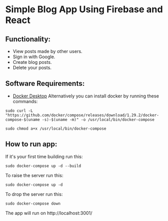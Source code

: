# Simple Blog App Using Firebase and React
## Functionality:
* View posts made by other users.
* Sign in with Google.
* Create blog posts.
* Delete your posts.
## Software Requirements:
* [Docker Desktop](https://docs.docker.com/get-docker/)
Alternatively you can install docker by running these commands:
```
sudo curl -L "https://github.com/docker/compose/releases/download/1.29.2/docker-compose-$(uname -s)-$(uname -m)" -o /usr/local/bin/docker-compose
```
```
sudo chmod a+x /usr/local/bin/docker-compose
```
## How to run app:
If it's your first time building run this:
```
sudo docker-compose up -d --build
```
To raise the server run this:
```
sudo docker-compose up -d
```
To drop the server run this:
```
sudo docker-compose down
```
The app will run on http://localhost:3001/
